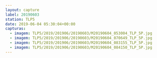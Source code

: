```yaml
---
layout: capture
label: 20190603
station: TLP5
date: 2019-06-04 05:30:04+00:00
capturas:
  - imagem: TLP5/2019/201906/20190603/M20190604_053004_TLP_5P.jpg
  - imagem: TLP5/2019/201906/20190603/M20190604_070649_TLP_5P.jpg
  - imagem: TLP5/2019/201906/20190603/M20190604_083155_TLP_5P.jpg
  - imagem: TLP5/2019/201906/20190603/M20190604_084150_TLP_5P.jpg
---
```

